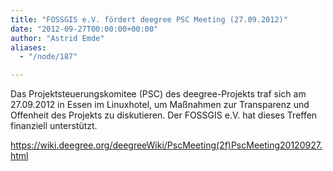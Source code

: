 ```yaml
---
title: "FOSSGIS e.V. fördert deegree PSC Meeting (27.09.2012)"
date: "2012-09-27T00:00:00+00:00"
author: "Astrid Emde"
aliases:
  - "/node/187"

---
```


<p>Das Projektsteuerungskomitee (PSC) des deegree-Projekts traf sich am 27.09.2012 in Essen im Linuxhotel, um Maßnahmen zur Transparenz und Offenheit des Projekts zu diskutieren. Der FOSSGIS e.V. hat dieses Treffen finanziell unterstützt.</p>

<p><a href="https://wiki.deegree.org/deegreeWiki/PscMeeting(2f)PscMeeting20120927.html">
https://wiki.deegree.org/deegreeWiki/PscMeeting(2f)PscMeeting20120927.html</a></p>
